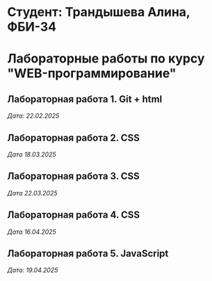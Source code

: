 # Студент: Трандышева Алина, ФБИ-34

# Лабораторные работы по курсу "WEB-программирование"

## Лабораторная работа 1. Git + html

*Дата: 22.02.2025*

## Лабораторная работа 2. CSS

*Дата 18.03.2025*

## Лабораторная работа 3. CSS

*Дата 22.03.2025*

## Лабораторная работа 4. CSS

*Дата 16.04.2025*

## Лабораторная работа 5. JavaScript
*Дата: 19.04.2025*

